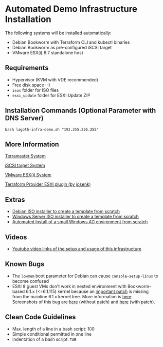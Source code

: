 # Automated Demo Infrastructure Installation

The following systems will be installed automatically:

  * Debian Bookworm with Terraform CLI and kubectl binaries
  * Debian Bookworm as pre-configured iSCSI target
  * VMware ESX(i) 6.7 standalone host

## Requirements

  * Hypervisor (KVM with VDE recommended)
  * Free disk space :-)
  * `isos` folder for ISO files
  * `esxi_update` folder for ESXI Update ZIP

## Installation Commands (Optional Parameter with DNS Server)

    bash lagoth-infra-demo.sh "192.255.255.255"

## More Information

[Terramaster System](terraform_cli_vm/README.md)

[iSCSI target System](iscsi_target/README.md)

[VMware ESX(i) System](esxi_host/README.md)

[Terraform Provider ESXI plugin (by josenk)](https://github.com/josenk/terraform-provider-esxi)

## Extras

  * [Debian ISO installer to create a template from scratch](borglin_template/generiso.sh)
  * [Windows Server ISO installer to create a template from scratch](borgwin_template/README.md)
  * [Automated Install of a small Windows AD environment from scratch](windowsad_example/README.md) 

## Videos

  * [Youtube video links of the setup and usage of this infrastructure](install_demo.md)

## Known Bugs

  * The `lowmem` boot parameter for Debian can cause `console-setup-linux` to become confused
  * ESXI 8 guest VMs don't work in nested environment with Bookworm-based 6.1.x (<=6.1.115) kernel because an [important patch](issues/patches/amd_nested_flushbyasid.patch) is missing from the mainline 6.1.x kernel tree. More information is [here](https://lists.proxmox.com/pipermail/pve-devel/2023-October/059540.html). Screenshots of this bug are [here](issues/images/esxi8_without_patch.png) (without patch) and [here](issues/images/esxi8_with_patch.png) (with patch).

## Clean Code Guidelines

  * Max. length of a line in a bash script: 100
  * Simple conditional permitted in one line
  * Indentation of a bash script: `TAB`
